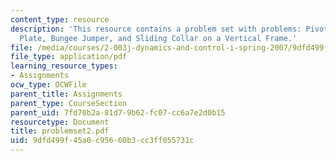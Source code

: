 ```yaml
---
content_type: resource
description: 'This resource contains a problem set with problems: Pivoting Tube, Sliding
  Plate, Bungee Jumper, and Sliding Collar on a Vertical Frame.'
file: /media/courses/2-003j-dynamics-and-control-i-spring-2007/9dfd499f45a0c95660b3cc3ff055731c_problemset2.pdf
file_type: application/pdf
learning_resource_types:
- Assignments
ocw_type: OCWFile
parent_title: Assignments
parent_type: CourseSection
parent_uid: 7fd70b2a-81d7-9b62-fc07-cc6a7e2d0b15
resourcetype: Document
title: problemset2.pdf
uid: 9dfd499f-45a0-c956-60b3-cc3ff055731c
---
```

